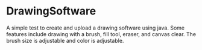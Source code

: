 # DrawingSoftware
A simple test to create and upload a drawing software using java. Some features include drawing with a brush, fill tool, eraser, and canvas clear. The brush size is adjustable and color is adjustable.
